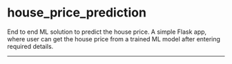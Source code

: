 # house_price_prediction
End to end ML solution to predict the house price.
A simple Flask app, where user can get the house price from a trained ML model after entering required details.
<hr><br>
<a href="house_prediciton.png">
